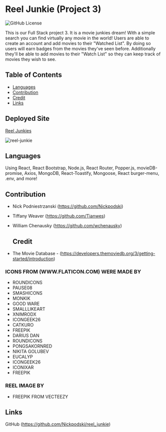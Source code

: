 # Reel Junkie (Project 3)

![GitHub License](https://img.shields.io/badge/license-MIT-blue.svg) <br>

This is our Full Stack project 3. It is a movie junkies dream! With a simple search you can find virtually any movie in the world! Users are able to create an account and add movies to their "Watched List". By doing so users will earn badges from the movies they've seen before. Additionally they'll be able to add movies to their "Watch List" so they can keep track of movies they wish to see.


  ## Table of Contents
  * [Languages](#Languages)
  * [Contribution](#Contribution)
  * [Credit](#Credit)
  * [Links](#Links)
  
  
  ## Deployed Site  
  [Reel Junkies](https://gentle-castle-13144.herokuapp.com/)  
  
  ![reel-junkie](https://user-images.githubusercontent.com/72744783/134720122-bdffb481-749c-4bed-9f50-4532fdd35684.jpg)

  
  ## Languages
  Using React, React Bootstrap, Node.js, React Router, Popper.js, movieDB-promise, Axios, MongoDB, React-Toastify, Mongoose, React burger-menu, .env, and more!

  ## Contribution
* Nick Podniestrzanski (https://github.com/Nickpodski)
* Tiffany Weaver (https://github.com/Tianwes)
* William Chenausky (https://github.com/wchenausky)

  ## Credit
* The Movie Database - (https://developers.themoviedb.org/3/getting-started/introduction)

### ICONS FROM (WWW.FLATICON.COM) WERE MADE BY

* ROUNDICONS
* PAUSE08
* SMASHICONS
* MONKIK
* GOOD WARE
* SMALLLIKEART
* XNIMRODX
* ICONGEEK26
* CATKURO
* FREEPIK
* DARIUS DAN
* ROUNDICONS
* PONGSAKORNRED
* NIKITA GOLUBEV
* EUCALYP
* ICONGEEK26
* ICONIXAR
* FREEPIK

### REEL IMAGE BY
* FREEPIK FROM VECTEEZY

## Links
GitHub  (https://github.com/Nickpodski/reel_junkie)




